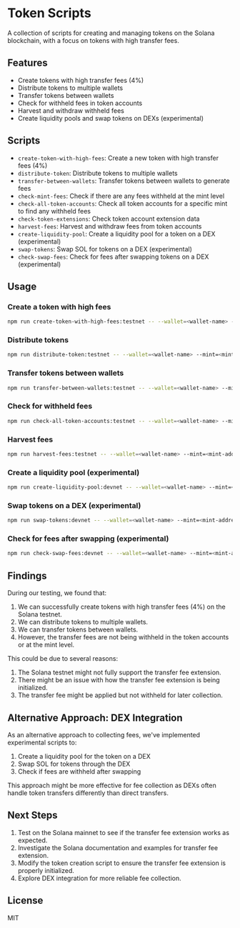 # Token Scripts

A collection of scripts for creating and managing tokens on the Solana blockchain, with a focus on tokens with high transfer fees.

## Features

- Create tokens with high transfer fees (4%)
- Distribute tokens to multiple wallets
- Transfer tokens between wallets
- Check for withheld fees in token accounts
- Harvest and withdraw withheld fees
- Create liquidity pools and swap tokens on DEXs (experimental)

## Scripts

- `create-token-with-high-fees`: Create a new token with high transfer fees (4%)
- `distribute-token`: Distribute tokens to multiple wallets
- `transfer-between-wallets`: Transfer tokens between wallets to generate fees
- `check-mint-fees`: Check if there are any fees withheld at the mint level
- `check-all-token-accounts`: Check all token accounts for a specific mint to find any withheld fees
- `check-token-extensions`: Check token account extension data
- `harvest-fees`: Harvest and withdraw fees from token accounts
- `create-liquidity-pool`: Create a liquidity pool for a token on a DEX (experimental)
- `swap-tokens`: Swap SOL for tokens on a DEX (experimental)
- `check-swap-fees`: Check for fees after swapping tokens on a DEX (experimental)

## Usage

### Create a token with high fees

```bash
npm run create-token-with-high-fees:testnet -- --wallet=<wallet-name> --name=<token-name> --symbol=<token-symbol>
```

### Distribute tokens

```bash
npm run distribute-token:testnet -- --wallet=<wallet-name> --mint=<mint-address> --name=<token-name> --tokenAmount=<amount>
```

### Transfer tokens between wallets

```bash
npm run transfer-between-wallets:testnet -- --wallet=<wallet-name> --mint=<mint-address> --name=<token-name> --amount=<amount> --count=<count>
```

### Check for withheld fees

```bash
npm run check-all-token-accounts:testnet -- --wallet=<wallet-name> --mint=<mint-address> --name=<token-name>
```

### Harvest fees

```bash
npm run harvest-fees:testnet -- --wallet=<wallet-name> --mint=<mint-address> --name=<token-name>
```

### Create a liquidity pool (experimental)

```bash
npm run create-liquidity-pool:devnet -- --wallet=<wallet-name> --mint=<mint-address> --name=<token-name> --sol-amount=<amount> --token-amount=<amount>
```

### Swap tokens on a DEX (experimental)

```bash
npm run swap-tokens:devnet -- --wallet=<wallet-name> --mint=<mint-address> --name=<token-name> --amount=<amount> --slippage=<percentage>
```

### Check for fees after swapping (experimental)

```bash
npm run check-swap-fees:devnet -- --wallet=<wallet-name> --mint=<mint-address> --name=<token-name>
```

## Findings

During our testing, we found that:

1. We can successfully create tokens with high transfer fees (4%) on the Solana testnet.
2. We can distribute tokens to multiple wallets.
3. We can transfer tokens between wallets.
4. However, the transfer fees are not being withheld in the token accounts or at the mint level.

This could be due to several reasons:

1. The Solana testnet might not fully support the transfer fee extension.
2. There might be an issue with how the transfer fee extension is being initialized.
3. The transfer fee might be applied but not withheld for later collection.

## Alternative Approach: DEX Integration

As an alternative approach to collecting fees, we've implemented experimental scripts to:

1. Create a liquidity pool for the token on a DEX
2. Swap SOL for tokens through the DEX
3. Check if fees are withheld after swapping

This approach might be more effective for fee collection as DEXs often handle token transfers differently than direct transfers.

## Next Steps

1. Test on the Solana mainnet to see if the transfer fee extension works as expected.
2. Investigate the Solana documentation and examples for transfer fee extension.
3. Modify the token creation script to ensure the transfer fee extension is properly initialized.
4. Explore DEX integration for more reliable fee collection.

## License

MIT 